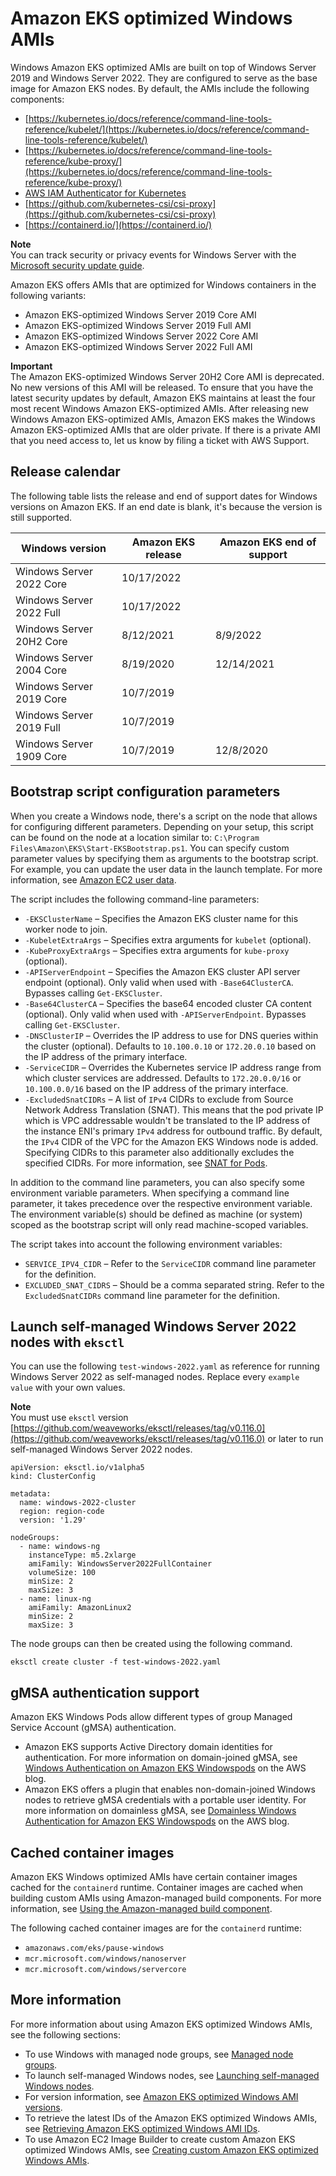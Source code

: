 # Amazon EKS optimized Windows AMIs<a name="eks-optimized-windows-ami"></a>

Windows Amazon EKS optimized AMIs are built on top of Windows Server 2019 and Windows Server 2022\. They are configured to serve as the base image for Amazon EKS nodes\. By default, the AMIs include the following components:
+ [https://kubernetes.io/docs/reference/command-line-tools-reference/kubelet/](https://kubernetes.io/docs/reference/command-line-tools-reference/kubelet/)
+ [https://kubernetes.io/docs/reference/command-line-tools-reference/kube-proxy/](https://kubernetes.io/docs/reference/command-line-tools-reference/kube-proxy/)
+ [AWS IAM Authenticator for Kubernetes](https://github.com/kubernetes-sigs/aws-iam-authenticator)
+ [https://github.com/kubernetes-csi/csi-proxy](https://github.com/kubernetes-csi/csi-proxy)
+ [https://containerd.io/](https://containerd.io/)

**Note**  
You can track security or privacy events for Windows Server with the [Microsoft security update guide](https://portal.msrc.microsoft.com/en-us/security-guidance)\.

Amazon EKS offers AMIs that are optimized for Windows containers in the following variants:
+ Amazon EKS\-optimized Windows Server 2019 Core AMI
+ Amazon EKS\-optimized Windows Server 2019 Full AMI
+ Amazon EKS\-optimized Windows Server 2022 Core AMI
+ Amazon EKS\-optimized Windows Server 2022 Full AMI

**Important**  
The Amazon EKS\-optimized Windows Server 20H2 Core AMI is deprecated\. No new versions of this AMI will be released\.
To ensure that you have the latest security updates by default, Amazon EKS maintains at least the four most recent Windows Amazon EKS\-optimized AMIs\. After releasing new Windows Amazon EKS\-optimized AMIs, Amazon EKS makes the Windows Amazon EKS\-optimized AMIs that are older private\. If there is a private AMI that you need access to, let us know by filing a ticket with AWS Support\.

## Release calendar<a name="windows-ami--release-calendar"></a>

The following table lists the release and end of support dates for Windows versions on Amazon EKS\. If an end date is blank, it's because the version is still supported\.


| Windows version | Amazon EKS release | Amazon EKS end of support | 
| --- | --- | --- | 
| Windows Server 2022 Core | 10/17/2022 |  | 
| Windows Server 2022 Full | 10/17/2022 |  | 
| Windows Server 20H2 Core | 8/12/2021 | 8/9/2022 | 
| Windows Server 2004 Core | 8/19/2020 | 12/14/2021 | 
| Windows Server 2019 Core | 10/7/2019 |  | 
| Windows Server 2019 Full | 10/7/2019 |  | 
| Windows Server 1909 Core | 10/7/2019 | 12/8/2020 | 

## Bootstrap script configuration parameters<a name="bootstrap-script-configuration-parameters"></a>

When you create a Windows node, there's a script on the node that allows for configuring different parameters\. Depending on your setup, this script can be found on the node at a location similar to: `C:\Program Files\Amazon\EKS\Start-EKSBootstrap.ps1`\. You can specify custom parameter values by specifying them as arguments to the bootstrap script\. For example, you can update the user data in the launch template\. For more information, see [Amazon EC2 user data](launch-templates.md#launch-template-user-data)\.

The script includes the following command\-line parameters:
+ `-EKSClusterName` – Specifies the Amazon EKS cluster name for this worker node to join\.
+ `-KubeletExtraArgs` – Specifies extra arguments for `kubelet` \(optional\)\.
+ `-KubeProxyExtraArgs` – Specifies extra arguments for `kube-proxy` \(optional\)\.
+ `-APIServerEndpoint` – Specifies the Amazon EKS cluster API server endpoint \(optional\)\. Only valid when used with `-Base64ClusterCA`\. Bypasses calling `Get-EKSCluster`\.
+ `-Base64ClusterCA` – Specifies the base64 encoded cluster CA content \(optional\)\. Only valid when used with `-APIServerEndpoint`\. Bypasses calling `Get-EKSCluster`\.
+ `-DNSClusterIP` – Overrides the IP address to use for DNS queries within the cluster \(optional\)\. Defaults to `10.100.0.10` or `172.20.0.10` based on the IP address of the primary interface\.
+ `-ServiceCIDR` – Overrides the Kubernetes service IP address range from which cluster services are addressed\. Defaults to `172.20.0.0/16` or `10.100.0.0/16` based on the IP address of the primary interface\.
+ `-ExcludedSnatCIDRs` – A list of `IPv4` CIDRs to exclude from Source Network Address Translation \(SNAT\)\. This means that the pod private IP which is VPC addressable wouldn't be translated to the IP address of the instance ENI's primary `IPv4` address for outbound traffic\. By default, the `IPv4` CIDR of the VPC for the Amazon EKS Windows node is added\. Specifying CIDRs to this parameter also additionally excludes the specified CIDRs\. For more information, see [SNAT for Pods](external-snat.md)\.

In addition to the command line parameters, you can also specify some environment variable parameters\. When specifying a command line parameter, it takes precedence over the respective environment variable\. The environment variable\(s\) should be defined as machine \(or system\) scoped as the bootstrap script will only read machine\-scoped variables\.

The script takes into account the following environment variables:
+ `SERVICE_IPV4_CIDR` – Refer to the `ServiceCIDR` command line parameter for the definition\. 
+ `EXCLUDED_SNAT_CIDRS` – Should be a comma separated string\. Refer to the `ExcludedSnatCIDRs` command line parameter for the definition\.

## Launch self\-managed Windows Server 2022 nodes with `eksctl`<a name="self-managed-windows-server-2022"></a>

You can use the following `test-windows-2022.yaml` as reference for running Windows Server 2022 as self\-managed nodes\. Replace every `example value` with your own values\.

**Note**  
You must use `eksctl` version [https://github.com/weaveworks/eksctl/releases/tag/v0.116.0](https://github.com/weaveworks/eksctl/releases/tag/v0.116.0) or later to run self\-managed Windows Server 2022 nodes\.

```
apiVersion: eksctl.io/v1alpha5
kind: ClusterConfig

metadata:
  name: windows-2022-cluster
  region: region-code
  version: '1.29'

nodeGroups:
  - name: windows-ng
    instanceType: m5.2xlarge
    amiFamily: WindowsServer2022FullContainer
    volumeSize: 100
    minSize: 2
    maxSize: 3
  - name: linux-ng
    amiFamily: AmazonLinux2
    minSize: 2
    maxSize: 3
```

The node groups can then be created using the following command\.

```
eksctl create cluster -f test-windows-2022.yaml
```

## gMSA authentication support<a name="ad-and-gmsa-support"></a>

Amazon EKS Windows Pods allow different types of group Managed Service Account \(gMSA\) authentication\.
+ Amazon EKS supports Active Directory domain identities for authentication\. For more information on domain\-joined gMSA, see [Windows Authentication on Amazon EKS Windowspods](https://aws.amazon.com/blogs/containers/windows-authentication-on-amazon-eks-windows-pods/) on the AWS blog\.
+ Amazon EKS offers a plugin that enables non\-domain\-joined Windows nodes to retrieve gMSA credentials with a portable user identity\. For more information on domainless gMSA, see [Domainless Windows Authentication for Amazon EKS Windowspods](https://aws.amazon.com/blogs/containers/domainless-windows-authentication-for-amazon-eks-windows-pods/) on the AWS blog\.

## Cached container images<a name="windows-cached-container-images"></a>

Amazon EKS Windows optimized AMIs have certain container images cached for the `containerd` runtime\. Container images are cached when building custom AMIs using Amazon\-managed build components\. For more information, see [Using the Amazon\-managed build component](eks-custom-ami-windows.md#custom-windows-ami-build-component)\.

The following cached container images are for the `containerd` runtime:
+ `amazonaws.com/eks/pause-windows`
+ `mcr.microsoft.com/windows/nanoserver`
+ `mcr.microsoft.com/windows/servercore`

## More information<a name="windows-more-information"></a>

For more information about using Amazon EKS optimized Windows AMIs, see the following sections:
+ To use Windows with managed node groups, see [Managed node groups](managed-node-groups.md)\.
+ To launch self\-managed Windows nodes, see [Launching self\-managed Windows nodes](launch-windows-workers.md)\.
+ For version information, see [Amazon EKS optimized Windows AMI versions](eks-ami-versions-windows.md)\.
+ To retrieve the latest IDs of the Amazon EKS optimized Windows AMIs, see [Retrieving Amazon EKS optimized Windows AMI IDs](retrieve-windows-ami-id.md)\.
+ To use Amazon EC2 Image Builder to create custom Amazon EKS optimized Windows AMIs, see [Creating custom Amazon EKS optimized Windows AMIs](eks-custom-ami-windows.md)\.